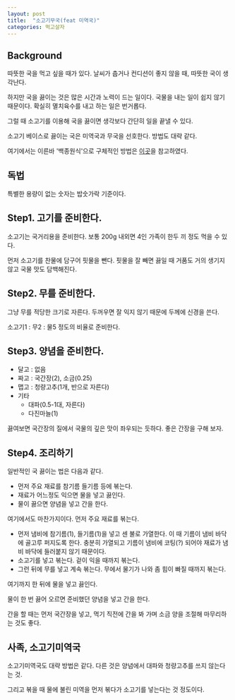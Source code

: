 ```yaml
---
layout: post
title:  "소고기무국(feat 미역국)"
categories: 먹고살자
---
```


## Background

따뜻한 국을 먹고 싶을 때가 있다. 날씨가 춥거나 컨디션이 좋지 않을 때, 따뜻한 국이 생각난다.

하지만 국을 끓이는 것은 많은 시간과 노력이 드는 일이다. 국물을 내는 일이 쉽지 않기 때문이다. 확실히 멸치육수를 내고 하는 일은 번거롭다.

그럴 때 소고기를 이용해 국을 끓이면 생각보다 간단히 일을 끝낼 수 있다.

소고기 베이스로 끓이는 국은 미역국과 무국을 선호한다. 방법도 대략 같다.

여기에서는 이른바 '백종원식'으로 구체적인 방법은 [이곳](https://m.blog.naver.com/PostView.nhn?blogId=lljjyy1983&logNo=221153539598&proxyReferer=https%3A%2F%2Fwww.google.co.kr%2F)을 참고하였다.

## 독법

특별한 용량이 없는 숫자는 밥숫가락 기준이다.

## Step1. 고기를 준비한다.

소고기는 국거리용을 준비한다. 보통 200g 내외면 4인 가족이 한두 끼 정도 먹을 수 있다.

먼저 소고기를 찬물에 담구어 핏물을 뺀다. 핏물을 잘 빼면 끓일 때 거품도 거의 생기지 않고 국물 맛도 담백해진다.

## Step2. 무를 준비한다.

그냥 무를 적당한 크기로 자른다. 두꺼우면 잘 익지 않기 때문에 두께에 신경을 쓴다.

소고기1 : 무2 : 물5 정도의 비율로 준비한다.

## Step3. 양념을 준비한다.

* 달고 : 없음
* 짜고 : 국간장(2), 소금(0.25)
* 맵고 : 청량고추(1개, 반으로 자른다)
* 기타
  - 대파(0.5-1대, 자른다)
  - 다진마늘(1)

끓여보면 국간장의 질에서 국물의 깊은 맛이 좌우되는 듯하다. 좋은 간장을 구해 보자.

## Step4. 조리하기

일반적인 국 끓이는 법은 다음과 같다.

* 먼저 주요 재료를 참기름 들기름 등에 볶는다.
* 재료가 어느정도 익으면 물을 넣고 끓인다.
* 물이 끓으면 양념을 넣고 간을 한다.

여기에서도 마찬가지이다. 먼저 주요 재료를 볶는다.

* 먼저 냄비에 참기름(1), 들기름(1)을 넣고 센 불로 가열한다. 이 때 기름이 냄비 바닥에 골고루 퍼지도록 한다. 충분히 가열되고 기름이 냄비에 코팅(?) 되어야 재료가 냄비 바닥에 들러붙지 않기 때문이다.
* 소고기를 넣고 볶는다. 겉이 익을 때까지 볶는다.
* 그런 뒤에 무를 넣고 계속 볶는다. 무에서 물기가 나와 좀 힘이 빠질 때까지 볶는다.

여기까지 한 뒤에 물을 넣고 끓인다.

물이 한 번 끓어 오르면 준비했던 양념을 넣고 간을 한다.

간을 할 때는 먼저 국간장을 넣고, 먹기 직전에 간을 봐 가며 소금 양을 조절해 마무리하는 것도 좋다.

## 사족, 소고기미역국

소고기미역국도 대략 방법은 같다. 다른 것은 양념에서 대파와 청량고추를 쓰지 않는다는 것.

그리고 볶을 때 물에 불린 미역을 먼저 볶다가 소고기를 넣는다는 것 정도이다.
